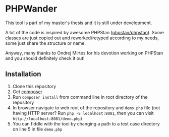 # PHPWander

This tool is part of my master's thesis and it is still under development.

A lot of the code is inspired by awesome PHPStan ([phpstan/phpstan](https://github.com/phpstan/phpstan/)). Some classes are just copied out and reworked/retyped according to my needs, some just share the structure or name.

Anyway, many thanks to Ondrej Mirtes for his devotion working on PHPStan and you should definitely check it out!  

## Installation

1. Clone this repository
2. Get [composer](https://getcomposer.org/download/)
3. Run ```composer install``` from command line in root directory of the repository
4. In browser navigate to web root of the repository and ```demo.php``` file (not having HTTP server? Run ```php -S localhost:8081```, then you can visit ```http://localhost:8081/demo.php```)
5. You can fiddle with the tool by changing a path to a test case directory on line 5 in file ```demo.php```
